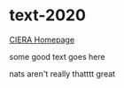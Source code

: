 # text-2020

[CIERA Homepage](https://sites.northwestern.edu/cierareu/)

some good text goes here

nats aren't really thatttt great
